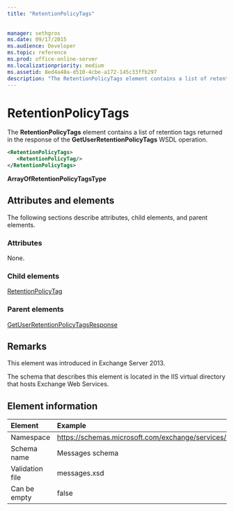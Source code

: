 ```yaml
---
title: "RetentionPolicyTags"
 
 
manager: sethgros
ms.date: 09/17/2015
ms.audience: Developer
ms.topic: reference
ms.prod: office-online-server
ms.localizationpriority: medium
ms.assetid: 8ed4a48a-d510-4cbe-a172-145c33ffb297
description: "The RetentionPolicyTags element contains a list of retention tags returned in the response of the GetUserRetentionPolicyTags WSDL operation."
---
```


# RetentionPolicyTags

The **RetentionPolicyTags** element contains a list of retention tags returned in the response of the **GetUserRetentionPolicyTags** WSDL operation. 
  
```XML
<RetentionPolicyTags>
   <RetentionPolicyTag/>
</RetentionPolicyTags>
```

 **ArrayOfRetentionPolicyTagsType**
## Attributes and elements

The following sections describe attributes, child elements, and parent elements.
  
### Attributes

None.
  
### Child elements

[RetentionPolicyTag](retentionpolicytag.md)
  
### Parent elements

[GetUserRetentionPolicyTagsResponse](getuserretentionpolicytagsresponse.md)
  
## Remarks

This element was introduced in Exchange Server 2013.
  
The schema that describes this element is located in the IIS virtual directory that hosts Exchange Web Services.
  
## Element information

| Element | Example |
|:-----|:-----|
|Namespace  <br/> |https://schemas.microsoft.com/exchange/services/2006/messages  <br/> |
|Schema name  <br/> |Messages schema  <br/> |
|Validation file  <br/> |messages.xsd  <br/> |
|Can be empty  <br/> |false  <br/> |
   

